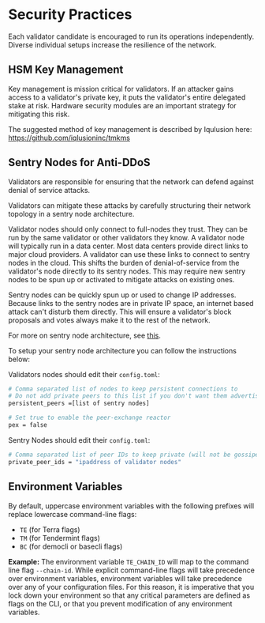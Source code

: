 # Security Practices

Each validator candidate is encouraged to run its operations independently. Diverse individual setups increase the resilience of the network.

## HSM Key Management

Key management is mission critical for validators. If an attacker gains access to a validator's private key, it puts the validator's entire delegated stake at risk. Hardware security modules are an important strategy for mitigating this risk.

The suggested method of key management is described by Iqulusion here: https://github.com/iqlusioninc/tmkms

## Sentry Nodes for Anti-DDoS

Validators are responsible for ensuring that the network can defend against denial of service attacks.

Validators can mitigate these attacks by carefully structuring their network topology in a sentry node architecture.

Validator nodes should only connect to full-nodes they trust. They can be run by the same validator or other validators they know. A validator node will typically run in a data center. Most data centers provide direct links to major cloud providers. A validator can use these links to connect to sentry nodes in the cloud. This shifts the burden of denial-of-service from the validator's node directly to its sentry nodes. This may require new sentry nodes to be spun up or activated to mitigate attacks on existing ones.

Sentry nodes can be quickly spun up or used to change IP addresses. Because links to the sentry nodes are in private IP space, an internet based attack can't disturb them directly. This will ensure a validator's block proposals and votes always make it to the rest of the network.

For more on sentry node architecture, see [this](https://forum.cosmos.network/t/sentry-node-architecture-overview/454).

To setup your sentry node architecture you can follow the instructions below:

Validators nodes should edit their `config.toml`:

```bash
# Comma separated list of nodes to keep persistent connections to
# Do not add private peers to this list if you don't want them advertised
persistent_peers =[list of sentry nodes]

# Set true to enable the peer-exchange reactor
pex = false
```

Sentry Nodes should edit their `config.toml`:

```bash
# Comma separated list of peer IDs to keep private (will not be gossiped to other peers)
private_peer_ids = "ipaddress of validator nodes"
```

## Environment Variables

By default, uppercase environment variables with the following prefixes will replace lowercase command-line flags:

- `TE` \(for Terra flags\)
- `TM` \(for Tendermint flags\)
- `BC` \(for democli or basecli flags\)

**Example:** The environment variable `TE_CHAIN_ID` will map to the command line flag `--chain-id`. While explicit command-line flags will take precedence over environment variables, environment variables will take precedence over any of your configuration files. For this reason, it is imperative that you lock down your environment so that any critical parameters are defined as flags on the CLI, or that you prevent modification of any environment variables.
